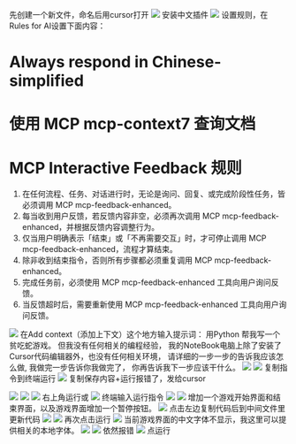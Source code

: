 先创建一个新文件，命名后用cursor打开
![](Pasted%20image%2020250701151159.png)
安装中文插件
![](Pasted%20image%2020250701151127.png)
设置规则，在Rules for AI设置下面内容：
# Always respond in Chinese-simplified
# 使用 MCP mcp-context7 查询文档

# MCP Interactive Feedback 规则
1. 在任何流程、任务、对话进行时，无论是询问、回复、或完成阶段性任务，皆必须调用 MCP mcp-feedback-enhanced。
2. 每当收到用户反馈，若反馈内容非空，必须再次调用 MCP mcp-feedback-enhanced，并根据反馈内容调整行为。
3. 仅当用户明确表示「结束」或「不再需要交互」时，才可停止调用 MCP mcp-feedback-enhanced，流程才算结束。
4. 除非收到结束指令，否则所有步骤都必须重复调用 MCP mcp-feedback-enhanced。
5. 完成任务前，必须使用 MCP mcp-feedback-enhanced 工具向用户询问反馈。
6. 当反馈超时后，需要重新使用 MCP mcp-feedback-enhanced 工具向用户询问反馈。

![](Pasted%20image%2020250701151423.png)
在Add context（添加上下文）这个地方输入提示词：
用Python 帮我写一个贫吃蛇游戏。 但我没有任何相关的编程经验， 我的NoteBook电脑上除了安装了Cursor代码编辑器外，也没有任何相关环境， 请详细的一步一步的告诉我应该怎么做, 我做完一步告诉你我做完了， 你再告诉我下一步应该干什么。
![](Pasted%20image%2020250701152007.png)
![](Pasted%20image%2020250701152111.png)
复制指令到终端运行
![](Pasted%20image%2020250701152244.png)
复制保存内容+运行报错了，发给cursor

![](Pasted%20image%2020250701144648.png)
![](Pasted%20image%2020250701144738.png)
![](Pasted%20image%2020250701144922.png)
右上角运行或
![](Pasted%20image%2020250701145001.png)
终端输入运行指令
![](Pasted%20image%2020250701152709.png)
![](Pasted%20image%2020250701145141.png)
增加一个游戏开始界面和结束界面，以及游戏界面增加一个暂停按钮。
![](Pasted%20image%2020250701152935.png)
点击左边复制代码后到中间文件里更新代码
![](Pasted%20image%2020250701145544.png)
![](Pasted%20image%2020250701145626.png)
再次点击运行
![](Pasted%20image%2020250701145727.png)
当前游戏界面的中文字体不显示，我这里可以提供相关的本地字体。
![](Pasted%20image%2020250701145902.png)
![](Pasted%20image%2020250701150040.png)
依然报错
![](Pasted%20image%2020250701150320.png)
点运行


